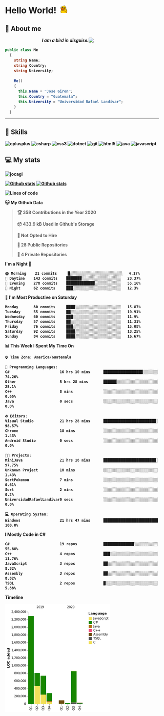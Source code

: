 <h1> Hello World! <img src="https://raw.githubusercontent.com/Jocagi/Jocagi/master/duck%20gif.gif" width="30px"> </h1>

## 👾 About me

<img src="https://avatars2.githubusercontent.com/u/42883411?s=400&u=bbb16a320815b3d943db7920a8f941025396ae33&v=4" width="230px" align="right">
<p align="right"><em><b>I am a bird in disguise.</em></p>

```csharp
public class Me
  {
    string Name;
    string Country;
    string University;
  
    Me()
    {
      this.Name = "Jose Giron";
      this.Country = "Guatemala";
      this.University = "Universidad Rafael Landívar";
    }
  }
```
---
## 💫 Skills

<p align="left"><img src="https://devicons.github.io/devicon/devicon.git/icons/cplusplus/cplusplus-original.svg" alt="cplusplus" width="40" height="40"/> <img src="https://devicons.github.io/devicon/devicon.git/icons/csharp/csharp-original.svg" alt="csharp" width="40" height="40"/> <img src="https://devicons.github.io/devicon/devicon.git/icons/css3/css3-original-wordmark.svg" alt="css3" width="40" height="40"/> <img src="https://devicons.github.io/devicon/devicon.git/icons/dot-net/dot-net-original-wordmark.svg" alt="dotnet" width="40" height="40"/> <img src="https://www.vectorlogo.zone/logos/git-scm/git-scm-icon.svg" alt="git" width="40" height="40"/> <img src="https://devicons.github.io/devicon/devicon.git/icons/html5/html5-original-wordmark.svg" alt="html5" width="40" height="40"/> <img src="https://devicons.github.io/devicon/devicon.git/icons/java/java-original-wordmark.svg" alt="java" width="40" height="40"/> <img src="https://devicons.github.io/devicon/devicon.git/icons/javascript/javascript-original.svg" alt="javascript" width="40" height="40"/></p>

## 💻 My stats
<p align="left"> <img src="https://komarev.com/ghpvc/?username=jocagi" alt="jocagi" /> </p>

[![Github stats](https://github-readme-stats.vercel.app/api?username=Jocagi&hide=issues&show_icons=true&include_all_commits=true&count_private=true&theme=vision-friendly-dark&line_height=27)](https://github.com/anuraghazra/github-readme-stats)
[![Github stats](https://github-readme-stats.vercel.app/api/top-langs/?username=Jocagi&layout=compact&theme=vision-friendly-dark&count_private=true&show_icons=true&hide_title=false&include_all_commits=true&langs_count=8&hide=Scilab&exclude_repo=EDI,microSQL,Nand2Tetris)](https://github.com/anuraghazra/github-readme-stats)


<!--START_SECTION:waka-->
![Lines of code](https://img.shields.io/badge/From%20Hello%20World%20I%27ve%20Written-8.2%20million%20lines%20of%20code-blue)

**🐱 My Github Data** 

> 🏆 358 Contributions in the Year 2020
 > 
> 📦 433.9 kB Used in Github's Storage 
 > 
> 🚫 Not Opted to Hire
 > 
> 📜 28 Public Repositories
 > 
> 🔑 4 Private Repositories 

**I'm a Night 🦉** 

```text
🌞 Morning    21 commits     █░░░░░░░░░░░░░░░░░░░░░░░░   4.17% 
🌆 Daytime    143 commits    ███████░░░░░░░░░░░░░░░░░░   28.37% 
🌃 Evening    278 commits    █████████████░░░░░░░░░░░░   55.16% 
🌙 Night      62 commits     ███░░░░░░░░░░░░░░░░░░░░░░   12.3%

```
📅 **I'm Most Productive on Saturday** 

```text
Monday       80 commits     ████░░░░░░░░░░░░░░░░░░░░░   15.87% 
Tuesday      55 commits     ██░░░░░░░░░░░░░░░░░░░░░░░   10.91% 
Wednesday    60 commits     ███░░░░░░░░░░░░░░░░░░░░░░   11.9% 
Thursday     57 commits     ██░░░░░░░░░░░░░░░░░░░░░░░   11.31% 
Friday       76 commits     ███░░░░░░░░░░░░░░░░░░░░░░   15.08% 
Saturday     92 commits     ████░░░░░░░░░░░░░░░░░░░░░   18.25% 
Sunday       84 commits     ████░░░░░░░░░░░░░░░░░░░░░   16.67%

```


📊 **This Week I Spent My Time On** 

```text
⌚︎ Time Zone: America/Guatemala

💬 Programming Languages: 
C#                       16 hrs 10 mins      ██████████████████░░░░░░░   74.26% 
Other                    5 hrs 28 mins       ██████░░░░░░░░░░░░░░░░░░░   25.1% 
C++                      8 mins              ░░░░░░░░░░░░░░░░░░░░░░░░░   0.65% 
Java                     0 secs              ░░░░░░░░░░░░░░░░░░░░░░░░░   0.0%

🔥 Editors: 
Visual Studio            21 hrs 28 mins      ████████████████████████░   98.57% 
Chrome                   18 mins             ░░░░░░░░░░░░░░░░░░░░░░░░░   1.43% 
Android Studio           0 secs              ░░░░░░░░░░░░░░░░░░░░░░░░░   0.0%

🐱‍💻 Projects: 
MiniJava                 21 hrs 18 mins      ████████████████████████░   97.75% 
Unknown Project          18 mins             ░░░░░░░░░░░░░░░░░░░░░░░░░   1.43% 
SortPokemon              7 mins              ░░░░░░░░░░░░░░░░░░░░░░░░░   0.61% 
Sort                     2 mins              ░░░░░░░░░░░░░░░░░░░░░░░░░   0.2% 
UniversidadRafaelLandívar0 secs              ░░░░░░░░░░░░░░░░░░░░░░░░░   0.0%

💻 Operating System: 
Windows                  21 hrs 47 mins      █████████████████████████   100.0%

```

**I Mostly Code in C#** 

```text
C#                       19 repos            ██████████████░░░░░░░░░░░   55.88% 
C++                      4 repos             ███░░░░░░░░░░░░░░░░░░░░░░   11.76% 
JavaScript               3 repos             ██░░░░░░░░░░░░░░░░░░░░░░░   8.82% 
Assembly                 3 repos             ██░░░░░░░░░░░░░░░░░░░░░░░   8.82% 
TSQL                     2 repos             █░░░░░░░░░░░░░░░░░░░░░░░░   5.88%

```


**Timeline**

![Chart not found](https://github.com/Jocagi/Jocagi/blob/master/charts/bar_graph.png) 


<!--END_SECTION:waka-->

<!--
**Jocagi/Jocagi** is a ✨ _special_ ✨ repository because its `README.md` (this file) appears on your GitHub profile.

Here are some ideas to get you started:

- 🔭 I’m currently working on ...
- 🌱 I’m currently learning ...
- 👯 I’m looking to collaborate on ...
- 🤔 I’m looking for help with ...
- 💬 Ask me about ...
- 📫 How to reach me: ...
- 😄 Pronouns: ...
- ⚡ Fun fact: ...
-->
